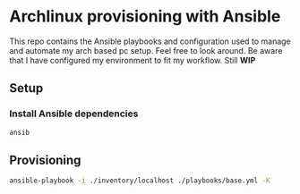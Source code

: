 # Archlinux provisioning with Ansible

This repo contains the Ansible playbooks and configuration used to manage and automate my arch based pc setup. Feel free to look around. Be aware that I have configured my environment to fit my workflow. Still **WIP**

## Setup

### Install Ansible dependencies

```bash
ansib
```

## Provisioning

```bash
ansible-playbook -i ./inventory/localhost ./playbooks/base.yml -K
```
